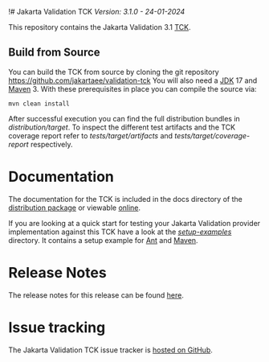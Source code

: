 !# Jakarta Validation TCK
*Version: 3.1.0 - 24-01-2024*

This repository contains the Jakarta Validation 3.1
[TCK](http://en.wikipedia.org/wiki/Technology_Compatibility_Kit).

## Build from Source

You can build the TCK from source by cloning the git repository https://github.com/jakartaee/validation-tck
You will also need a [JDK](https://adoptium.net/temurin/releases/) 17 and
[Maven](http://maven.apache.org/) 3. With these prerequisites in place you can compile the source via:

    mvn clean install

After successful execution you can find the full distribution bundles in _distribution/target_. To inspect the different test artifacts
and the TCK coverage report refer to _tests/target/artifacts_ and _tests/target/coverage-report_ respectively.

# Documentation

The documentation for the TCK is included in the docs directory of the [distribution package](https://beanvalidation.org/2.0/tck/)
or viewable [online](http://docs.jboss.org/hibernate/stable/beanvalidation/tck/reference/html_single/).

If you are looking at a quick start for testing your Jakarta Validation provider implementation against this TCK have a look at
the _[setup-examples](https://github.com/jakartaee/validation-tck/tree/master/setup-examples)_ directory.
It contains a setup example for [Ant](https://github.com/jakartaee/validation-tck/blob/master/setup-examples/ant/readme.md)
and [Maven](https://github.com/jakartaee/validation-tck/blob/master/setup-examples/maven/readme.md).

# Release Notes

The release notes for this release can be found [here](https://github.com/jakartaee/validation-tck/blob/master/changelog.txt).

# Issue tracking

The Jakarta Validation TCK issue tracker is [hosted on GitHub](https://github.com/jakartaee/validation-tck/issues).
